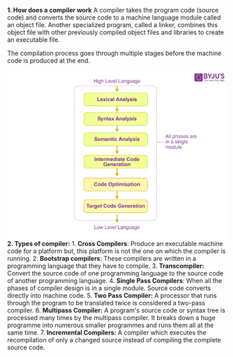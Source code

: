 **1. How does a compiler work**
A compiler takes the program code (source code) and converts the source code to a machine language module called an object file. Another specialized program, called a linker, combines this object file with other previously compiled object files and libraries to create an executable file. 

The compilation process goes through multiple stages before the machine code is produced at the end. 

![](CPS%20101/Pasted%20image%2020221203171926.png)
**2. Types of compiler:**
	1. **Cross Compilers**: Produce an executable machine code for a platform but, this platform is not the one on which the compiler is running.
	2. **Bootstrap compilers**: These compilers are written in a programming language that they have to compile.
	3. **Transcompiler:** Convert the source code of one programming language to the source code of another programming language. 
	4. **Single Pass Compilers**: When all the phases of compiler design is in a single module. Source code converts directly into machine code. 
	5. **Two Pass Compiler:** A processor that runs through the program to be translated twice is considered a two-pass compiler.
	6. **Multipass Compiler:** A program's source code or syntax tree is processed many times by the multipass compiler. It breaks down a huge programme into numerous smaller programmes and runs them all at the same time.
	7. **Incremental Compilers:** A compiler which executes the recompilation of only a changed source instead of compiling the complete source code. 